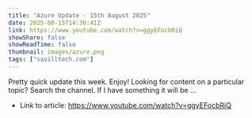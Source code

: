 ```yaml
---
title: "Azure Update - 15th August 2025"
date: 2025-08-15T14:36:41Z
link: https://www.youtube.com/watch?v=ggyEFocbRiQ
showShare: false
showReadTime: false
thumbnail: images/azure.png
tags: ["savilltech.com"]
---
```

Pretty quick update this week. Enjoy! Looking for content on a particular topic? Search the channel. If I have something it will be ...

- Link to article: https://www.youtube.com/watch?v=ggyEFocbRiQ